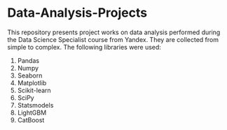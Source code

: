 # Data-Analysis-Projects
This repository presents project works on data analysis performed during the Data Science Specialist course from Yandex. They are collected from simple to complex.
The following libraries were used:
1. Pandas
2. Numpy
3. Seaborn
4. Matplotlib
5. Scikit-learn
6. SciPy
7. Statsmodels
8. LightGBM
9. CatBoost
